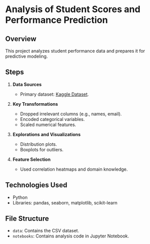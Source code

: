 # Analysis of Student Scores and Performance Prediction

## Overview
This project analyzes student performance data and prepares it for predictive modeling.  

## Steps
1. **Data Sources**  
   - Primary dataset: [Kaggle Dataset](https://www.kaggle.com/datasets/markmedhat/student-scores).  

2. **Key Transformations**  
   - Dropped irrelevant columns (e.g., names, email).  
   - Encoded categorical variables.  
   - Scaled numerical features.

3. **Explorations and Visualizations**  
   - Distribution plots.  
   - Boxplots for outliers.  

4. **Feature Selection**  
   - Used correlation heatmaps and domain knowledge.  

## Technologies Used
- Python  
- Libraries: pandas, seaborn, matplotlib, scikit-learn

## File Structure
- `data`: Contains the CSV dataset.  
- `notebooks`: Contains analysis code in Jupyter Notebook.  
